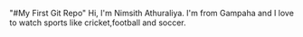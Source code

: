 "#My First Git Repo" 
Hi, I'm Nimsith Athuraliya. I'm from Gampaha and I love to watch sports like cricket,football and soccer.
